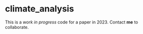 # climate_analysis
This is a *work in progress* code for a paper in 2023. 
Contact **me** to collaborate.
